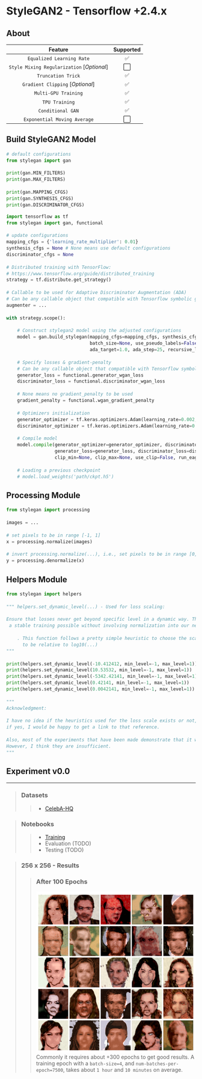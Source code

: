 # StyleGAN2 - Tensorflow +2.4.x

## About

|                   Feature                   |   Supported    |
|:-------------------------------------------:|:--------------:|
|          `Equalized Learning Rate`          |       ✅        | 
| `Style Mixing Regularization` [_Optional_]  |       ⬜️       |
|             `Truncation Trick`              |       ✅️       |
|      `Gradient Clipping` [_Optional_]       |       ✅️       |
|            `Multi-GPU Training`             |       ✅️       |
|               `TPU Training`                |       ✅️       |
|              `Conditional GAN`              |       ✅️       |
|        `Exponential Moving Average`         |       ⬜️       |

## Build StyleGAN2 Model

```python
# default configurations
from stylegan import gan

print(gan.MIN_FILTERS)
print(gan.MAX_FILTERS)

print(gan.MAPPING_CFGS)
print(gan.SYNTHESIS_CFGS)
print(gan.DISCRIMINATOR_CFGS)
```

```python
import tensorflow as tf
from stylegan import gan, functional

# update configurations
mapping_cfgs = {'learning_rate_multiplier': 0.01}
synthesis_cfgs = None # None means use default configurations
discriminator_cfgs = None

# Distributed training with TensorFlow: 
# https://www.tensorflow.org/guide/distributed_training
strategy = tf.distribute.get_strategy()

# Callable to be used for Adaptive Discriminator Augmentation (ADA)
# Can be any callable object that compatible with Tensorflow symbolic graph execution
augmenter = ...

with strategy.scope():
    
    # Construct stylegan2 model using the adjusted configurations
    model = gan.build_stylegan(mapping_cfgs=mapping_cfgs, synthesis_cfgs=synthesis_cfgs, discriminator_cfgs=discriminator_cfgs, 
                               batch_size=None, use_pseudo_labels=False, augmenter=augmenter, 
                               ada_target=1.0, ada_step=25, recursive_lookup=True)
    
    # Specify losses & gradient-penalty
    # Can be any callable object that compatible with Tensorflow symbolic graph execution
    generator_loss = functional.generator_wgan_loss
    discriminator_loss = functional.discriminator_wgan_loss
    
    # None means no gradient_penalty to be used
    gradient_penalty = functional.wgan_gradient_penalty 
    
    # Optimizers initialization
    generator_optimizer = tf.keras.optimizers.Adam(learning_rate=0.002, beta_1=0.0, beta_2=0.99, epsilon=1e-8)
    discriminator_optimizer = tf.keras.optimizers.Adam(learning_rate=0.002, beta_1=0.0, beta_2=0.99, epsilon=1e-8)
    
    # Compile model
    model.compile(generator_optimizer=generator_optimizer, discriminator_optimizer=discriminator_optimizer,
                  generator_loss=generator_loss, discriminator_loss=discriminator_loss, gradient_penalty=gradient_penalty, 
                  clip_min=None, clip_max=None, use_clip=False, run_eagerly=False)
    
    # Loading a previous checkpoint
    # model.load_weights('path/ckpt.h5')
```

## Processing Module

```python
from stylegan import processing

images = ...

# set pixels to be in range [-1, 1]
x = processing.normalize(images)

# invert processing.normalize(...), i.e., set pixels to be in range [0, 255] 
y = processing.denormalize(x)
```

## Helpers Module
```python
from stylegan import helpers

""" helpers.set_dynamic_level(...) - Used for loss scaling:

Ensure that losses never get beyond specific level in a dynamic way. This makes
 a stable training possible without involving normalization into our network. 
    
    . This function follows a pretty simple heuristic to choose the scaling value 
      to be relative to log10(...)
"""

print(helpers.set_dynamic_level(-10.412412, min_level=-1, max_level=1))
print(helpers.set_dynamic_level(10.53532, min_level=-1, max_level=1))
print(helpers.set_dynamic_level(-5342.42141, min_level=-1, max_level=1))
print(helpers.set_dynamic_level(0.42141, min_level=-1, max_level=1))
print(helpers.set_dynamic_level(0.0042141, min_level=-1, max_level=1))

"""
Acknowledgment:

I have no idea if the heuristics used for the loss scale exists or not, 
if yes, I would be happy to get a link to that reference.
 
Also, most of the experiments that have been made demonstrate that it works fine. 
However, I think they are insufficient.
"""
```

## Experiment v0.0 

-------

> ### Datasets
>>* [CelebA-HQ](https://drive.google.com/drive/folders/11Vz0fqHS2rXDb5pprgTjpD7S2BAJhi1P)

> ### Notebooks
>>* [Training](results/StyleGAN2-CelebA-HQ-[GPU-Training]-v0/notebooks/gpu-training.ipynb)
>>* Evaluation (TODO)
>>* Testing (TODO)

> ### 256 x 256 - Results
>> ### After 100 Epochs
>> ![Preprocessing](results/StyleGAN2-CelebA-HQ-[GPU-Training]-v0/images/epochs-100.png "Preprocessing Pipeline")
Commonly it requires about +300 epochs to get good results. 
A training epoch with a `batch-size=4`, and `num-batches-per-epoch=7500`, takes about `1 hour` and `10 minutes` on average.